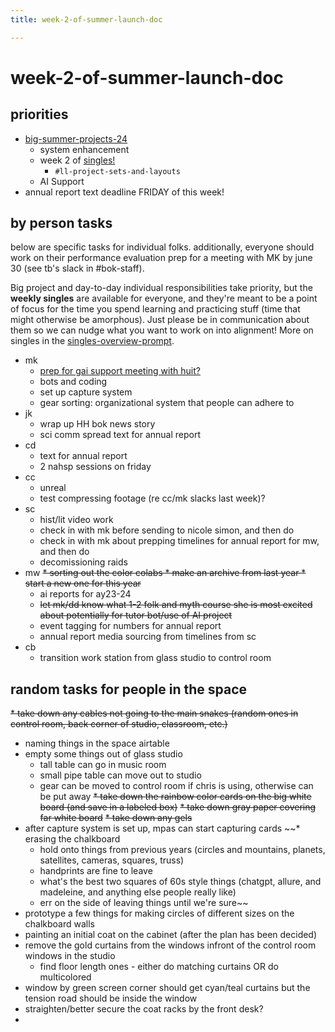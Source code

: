 ```yaml
---
title: week-2-of-summer-launch-doc

---
```


# week-2-of-summer-launch-doc

## priorities
* [big-summer-projects-24](/mg6oM5VAT8mC0wyzWKveVQ)
    * system enhancement
    * week 2 of [singles!](/iB0UbOyAQMmvrPlM2mgq8A)
        * `#ll-project-sets-and-layouts`
    * AI Support
* annual report text deadline FRIDAY of this week!
## by person tasks
below are specific tasks for individual folks. additionally, everyone should work on their performance evaluation prep for a meeting with MK by june 30 (see tb's slack in #bok-staff).

Big project and day-to-day individual responsibilities take priority, but the **weekly singles** are available for everyone, and they're meant to be a point of focus for the time you spend learning and practicing stuff (time that might otherwise be amorphous). Just please be in communication about them so we can nudge what you want to work on into alignment! More on singles in the [singles-overview-prompt](/iB0UbOyAQMmvrPlM2mgq8A).


* mk
    * [prep for gai support meeting with huit?](https://docs.google.com/document/d/1aCO7xFgKxQmslXdFFtTDmF_qle3KxGNYPLQufmT5Fzk/edit)
    * bots and coding
    * set up capture system
    * gear sorting: organizational system that people can adhere to
* jk
    * wrap up HH bok news story
    * sci comm spread text for annual report
* cd
    * text for annual report
    * 2 nahsp sessions on friday
* cc
    * unreal
    * test compressing footage (re cc/mk slacks last week)?
* sc
    * hist/lit video work
    * check in with mk before sending to nicole simon, and then do
    * check in with mk about prepping timelines for annual report for mw, and then do
    * decomissioning raids
* mw
    ~~* sorting out the color colabs
        * make an archive from last year
        * start a new one for this year~~
    * ai reports for ay23-24
    * ~~let mk/dd know what 1-2 folk and myth course she is most excited about potentially for tutor bot/use of AI project~~
    * event tagging for numbers for annual report
    * annual report media sourcing from timelines from sc
* cb
    * transition work station from glass studio to control room

## random tasks for people in the space
~~* take down any cables not going to the main snakes (random ones in control room, back corner of studio, classroom, etc.)~~
* naming things in the space airtable
* empty some things out of glass studio
    * tall table can go in music room
    * small pipe table can move out to studio
    * gear can be moved to control room if chris is using, otherwise can be put away
~~* take down the rainbow color cards on the big white board (and save in a labeled box)~~
~~* take down gray paper covering far white board~~
~~* take down any gels~~
* after capture system is set up, mpas can start capturing cards
~~* erasing the chalkboard
    * hold onto things from previous years (circles and mountains, planets, satellites, cameras, squares, truss)
    * handprints are fine to leave
    * what's the best two squares of 60s style things (chatgpt, allure, and madeleine, and anything else people really like)
    * err on the side of leaving things until we're sure~~
* prototype a few things for making circles of different sizes on the chalkboard walls
* painting an initial coat on the cabinet (after the plan has been decided)
* remove the gold curtains from the windows infront of the control room windows in the studio
    * find floor length ones - either do matching curtains OR do multicolored
* window by green screen corner should get cyan/teal curtains but the tension road should be inside the window
* straighten/better secure the coat racks by the front desk?
* 
